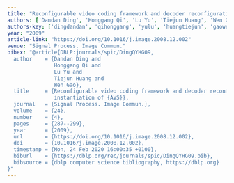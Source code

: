 ```yaml
---
title: "Reconfigurable video coding framework and decoder reconfiguration instantiation of AVS"
authors: ['Dandan Ding', 'Honggang Qi', 'Lu Yu', 'Tiejun Huang', 'Wen Gao 0001']
authors-key: ['dingdandan', 'qihonggang', 'yulu', 'huangtiejun', 'gaowen']
year: "2009"
article-link: "https://doi.org/10.1016/j.image.2008.12.002"
venue: "Signal Process. Image Commun."
bibex: "@article{DBLP:journals/spic/DingQYHG09,
  author    = {Dandan Ding and
               Honggang Qi and
               Lu Yu and
               Tiejun Huang and
               Wen Gao},
  title     = {Reconfigurable video coding framework and decoder reconfiguration
               instantiation of {AVS}},
  journal   = {Signal Process. Image Commun.},
  volume    = {24},
  number    = {4},
  pages     = {287--299},
  year      = {2009},
  url       = {https://doi.org/10.1016/j.image.2008.12.002},
  doi       = {10.1016/j.image.2008.12.002},
  timestamp = {Mon, 24 Feb 2020 16:00:35 +0100},
  biburl    = {https://dblp.org/rec/journals/spic/DingQYHG09.bib},
  bibsource = {dblp computer science bibliography, https://dblp.org}
}"
---
```

